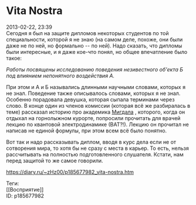 Vita Nostra
============

   
 2013-02-22, 23:39   
  Сегодня я был на защите дипломов некоторых студентов по той специальности, которой я не знаю (на самом деле, похоже, они были даже не по ней, но формально -- по ней). Надо сказать, что дипломы были интересные, и я даже кое-что понял, но общее впечатление было такое:   
   
  *Работы посвящены исследованию поведения незивестного об'екта Б под влиянием непонятного воздействия А.*    
   
 При этом и А и Б назывались длинными научными словами, которых я не знал. Поведение также описывалось словами, которых я не знал. Особенно порадовала девушка, которая сыпала терминами через слово. В конце один из членов комиссии (которая всё же разбиралась в теме) рассказал историю про академика  [Мигдала](https://ru.wikipedia.org/wiki/%D0%9C%D0%B8%D0%B3%D0%B4%D0%B0%D0%BB,_%D0%90%D1%80%D0%BA%D0%B0%D0%B4%D0%B8%D0%B9_%D0%91%D0%B5%D0%B9%D0%BD%D1%83%D1%81%D0%BE%D0%B2%D0%B8%D1%87)  , которого, когда он отдыхал на горнолыжном курорте, попросили прочитать для врачей лекцию по квантовой электродинамике (ВАТ?!). Лекцию он прочитал не написав не единой формулы, при этом всем всё было понятно.   
   
 Вот так и надо рассказывать диплом, вводя в курс дела если не от сотворения мира, то хотя бы не сразу с места в карьер. То есть, нельзя рассчитывать на полностью подготовленного слушателя. Кстати, нам перед защитой то же самое говорили.   
    
 <https://diary.ru/~zHz00/p185677982_vita-nostra.htm>   
   
 Теги:   
 [[Восприятие]]   
 ID: p185677982